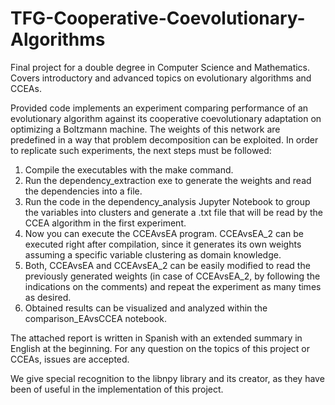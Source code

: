 # TFG-Cooperative-Coevolutionary-Algorithms
Final project for a double degree in Computer Science and Mathematics. Covers introductory and advanced topics on evolutionary algorithms and CCEAs.

Provided code implements an experiment comparing performance of an evolutionary algorithm against its cooperative coevolutionary adaptation on optimizing a Boltzmann machine. The weights of this network are predefined in a way that problem decomposition can be exploited. In order to replicate such experiments, the next steps must be followed:

  1. Compile the executables with the make command.
  2. Run the dependency_extraction exe to generate the weights and read the dependencies into a file.
  3. Run the code in the dependency_analysis Jupyter Notebook to group the variables into clusters and generate a .txt file that will be read by the CCEA algorithm in the first experiment.
  4. Now you can execute the CCEAvsEA program. CCEAvsEA_2 can be executed right after compilation, since it generates its own weights assuming a specific variable clustering as domain knowledge.
  5. Both, CCEAvsEA and CCEAvsEA_2 can be easily modified to read the previously generated weights (in case of CCEAvsEA_2, by following the indications on the comments) and repeat the experiment as many times as desired.
  6. Obtained results can be visualized and analyzed within the comparison_EAvsCCEA notebook.

The attached report is written in Spanish with an extended summary in English at the beginning. For any question on the topics of this project or CCEAs, issues are accepted.

We give special recognition to the libnpy library and its creator, as they have been of useful in the implementation of this project.
